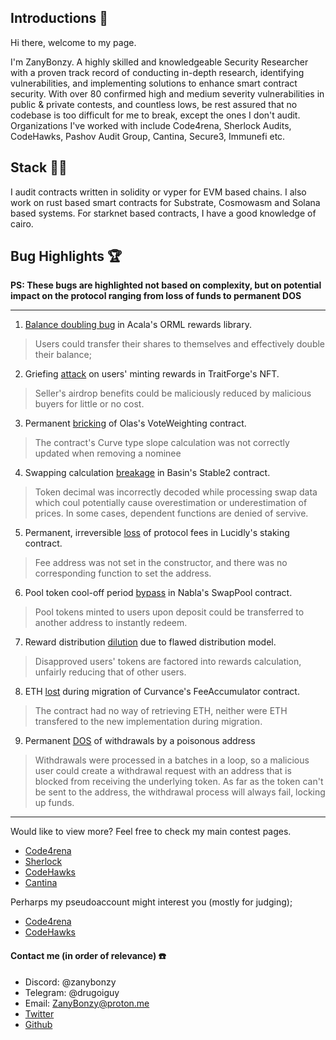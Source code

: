 ## Introductions 👋

Hi there, welcome to my page. 

I'm ZanyBonzy. A highly skilled and knowledgeable Security Researcher with a proven track record of conducting in-depth research, identifying vulnerabilities, and implementing solutions to enhance smart contract security. With over 80 confirmed high and medium severity vulnerabilities in public & private contests, and countless lows, be rest assured that no codebase is too difficult for me to break, except the ones I don't audit.
Organizations I've worked with include Code4rena, Sherlock Audits, CodeHawks, Pashov Audit Group, Cantina, Secure3, Immunefi etc.

## Stack 👨‍💻

I audit contracts written in solidity or vyper for EVM based chains. I also work on rust based smart contracts for Substrate, Cosmowasm and Solana based systems. For starknet based contracts, I have a good knowledge of cairo.

## Bug Highlights 🏆
**PS: These bugs are highlighted not based on complexity, but on potential impact on the protocol ranging from loss of funds to permanent DOS**

***
1. [Balance doubling bug](https://github.com/code-423n4/2024-03-acala-findings/issues/16) in Acala's ORML rewards library.
  
  > Users could transfer their shares to themselves and effectively double their balance;

2. Griefing [attack](https://github.com/code-423n4/2024-07-traitforge-findings/issues/227) on users' minting rewards in TraitForge's NFT.
  
  > Seller's airdrop benefits could be maliciously reduced by malicious buyers for little or no cost.

3. Permanent [bricking](https://github.com/code-423n4/2024-05-olas-findings/issues/78) of Olas's VoteWeighting contract.

  > The contract's Curve type slope calculation was not correctly updated when removing a nominee

4. Swapping calculation [breakage](https://github.com/code-423n4/2024-07-basin-findings/issues/17) in Basin's Stable2 contract.
	
 > Token decimal was incorrectly decoded while processing swap data which coul potentially cause overestimation or underestimation of prices. In some cases, dependent functions are denied of servive.

5. Permanent, irreversible [loss](https://github.com/pashov/audits/blob/master/team/md/Lucidly-security-review-June.md#c-01-fees-will-always-be-sent-to-address0) of protocol fees in Lucidly's staking contract.
	
 > Fee address was not set in the constructor, and there was no corresponding function to set the address.

6. Pool token cool-off period [bypass](https://github.com/pashov/audits/blob/master/team/md/Nabla-security-review.md#h-01-cool-off-period-for-deposits-in-swap-pools-can-be-bypassed) in Nabla's SwapPool contract. 
	
 > Pool tokens minted to users upon deposit could be transferred to another address to instantly redeem.

7. Reward distribution [dilution](https://github.com/code-423n4/2024-02-althea-liquid-infrastructure-findings/issues/61) due to flawed distribution model.

 > Disapproved users' tokens are factored into rewards calculation, unfairly reducing that of other users.

8. ETH [lost](
https://cantina.xyz/code/ac757733-81a4-43c7-8f49-17c5b135cdff/findings/540) during migration of Curvance's FeeAccumulator contract.

 > The contract had no way of retrieving ETH, neither were ETH transfered to the new implementation during migration.

9. Permanent [DOS](https://github.com/code-423n4/2024-04-noya-findings/issues/961) of withdrawals by a poisonous address

 > Withdrawals were processed in a batches in a loop, so a malicious user could create a withdrawal request with an address that is blocked from receiving the underlying token. As far as the token can't be sent to the address, the withdrawal process will always fail, locking up funds. 
 
***

Would like to view more?  Feel free to check my main contest pages.

- [Code4rena](https://code4rena.com/@ZanyBonzy)
- [Sherlock](https://audits.sherlock.xyz/watson/ZanyBonzy)
- [CodeHawks](https://profiles.cyfrin.io/u/zanybonzy)
- [Cantina](https://cantina.xyz/u/ZanyBonzy)

Perharps my pseudoaccount might interest you (mostly for judging);

- [Code4rena](https://code4rena.com/@inh3l)
- [CodeHawks](https://profiles.cyfrin.io/u/inh3l) 

#### Contact me (in order of relevance) ☎️
- Discord: @zanybonzy
- Telegram: @drugoiguy
- Email: ZanyBonzy@proton.me
- [Twitter](http://twitter.com/zanybonzy)
- [Github](https://github.com/zanybonzy)
